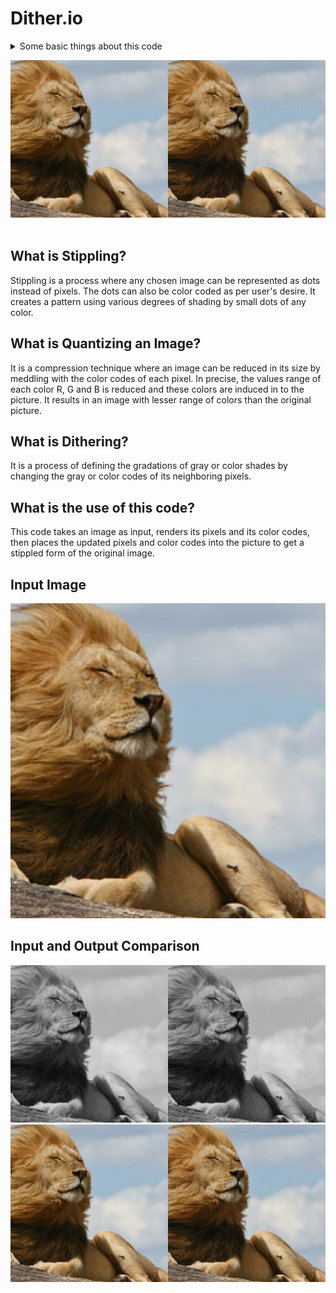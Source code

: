 <h1> Dither.io </h1>

<!--Contents --> 
<details>
  <summary>Some basic things about this code</summary>
  <ul>
    <li>
      <a href="#stippling">What is Stippling?</a> 
    </li>
    <li>
      <a href="#quantize">What is Quantizing in an Image?</a>
    </li>
    <li>
       <a href="#dither">What is Dithering in an Image?</a>
    </li>
    <li>
       <a href="#usage">What is the use of this code?</a>
    </li>
    <li>
       <a href="#platforms">Platform and Language Used</a>
        <ul>
          <li><a href="https://processing.org/download">Processing Platform</a></li>
          <li>Language Used: Java</li>
        </ul>
    </li>
    <li>
       <a href="#input">Input Image</a>
    </li>
    <li>
       <a href="#output">Comparison Image</a>
    </li>
  </ul> 

</details>

![Colored Dithered](lioncol.jpeg)
<br />
<br />
<!--Strippling -->
## <a name="stippling" />What is Stippling?
Stippling is a process where any chosen image can be represented as dots instead of pixels.
The dots can also be color coded as per user's desire. It creates a pattern using various
degrees of shading by small dots of any color.

<!--quantize-->
## <a name="quantize" />What is Quantizing an Image?
It is a compression technique where an image can be reduced in its size by 
meddling with the color codes of each pixel. In precise, the values 
range of each color R, G and B is reduced and these colors are 
induced in to the picture. It results in an image with lesser range of 
colors than the original picture.  

<!--Dithering -->
## <a name="dither" />What is Dithering?
It is a process of defining the gradations of gray or color shades by 
changing the gray or color codes of its neighboring pixels.

<!--Use-->
## <a name="usage" />What is the use of this code?
This code takes an image as input, renders its pixels and its color 
codes, then places the updated pixels and color codes into the 
picture to get a stippled form of the original image.

<!-- Input Image -->
## <a name = "input">Input Image
![Lion Image](https://github.com/Rhuthvik-D/Dither.io/blob/main/data/lion.jpeg)  
  

<!-- Output Image --> 
## <a name = "output">Input and Output Comparison
![Lion b&w Image](https://github.com/Rhuthvik-D/Dither.io/blob/main/lionbw.jpeg) 
![Lion color Image](https://github.com/Rhuthvik-D/Dither.io/blob/main/lioncol.jpeg)
